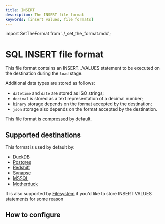 ```yaml
---
title: INSERT
description: The INSERT file format
keywords: [insert values, file formats]
---
```

import SetTheFormat from './_set_the_format.mdx';

# SQL INSERT file format

This file format contains an INSERT...VALUES statement to be executed on the destination during the `load` stage.

Additional data types are stored as follows:

- `datetime` and `date` are stored as ISO strings;
- `decimal` is stored as a text representation of a decimal number;
- `binary` storage depends on the format accepted by the destination;
- `json` storage also depends on the format accepted by the destination.

This file format is [compressed](../../reference/performance.md#disabling-and-enabling-file-compression) by default.

## Supported destinations

This format is used by default by:
- [DuckDB](../destinations/duckdb.md)
- [Postgres](../destinations/postgres.md)
- [Redshift](../destinations/redshift.md)
- [Synapse](../destinations/synapse.md)
- [MSSQL](../destinations/mssql.md)
- [Motherduck](../destinations/motherduck.md)

It is also supported by [Filesystem](../destinations/filesystem.md) if you'd like to store INSERT VALUES statements for some reason

## How to configure

<SetTheFormat file_type="insert_values"/>

